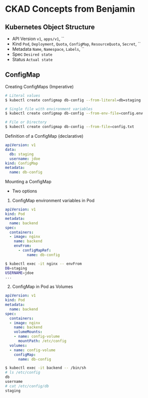 # CKAD Concepts from Benjamin

## Kubernetes Object Structure

- API Version `v1`, `apps/v1`, ``
- Kind `Pod`, `Deployment`, `Quota`, `ConfigMap`, `ResourceQuota`, `Secret`, ``
- Metadata `Name`, `Namespace`, `Labels`, ``
- Spec `Desired state`
- Status `Actual state`

## ConfigMap

Creating ConfigMaps (Imperative)

```bash
# Literal values
$ kubectl create configmap db-config --from-literal=db=staging

# Single file with environment variables
$ kubectl create configmap db-config --from-env-file=config.env

# File or Directory
$ kubectl create configmap db-config --from-file=config.txt
```
Definition of a ConfigMap (declarative)

```yaml
apiVersion: v1
data:
  db: staging
  username: jdoe
kind: ConfigMap
metadata:
  name: db-config
```

Mounting a ConfigMap

- Two options

1. ConfigMap environment variables in Pod

```yaml
apiVersion: v1
kind: Pod
metadata: 
  name: backend
spec:
  containers:
  - image: nginx
    name: backend
    envFrom:
      - configMapRef:
          name: db-config
```

```bash
$ kubectl exec -it nginx -- envFrom
DB=staging
USERNAME=jdoe
...
```

2. ConfigMap in Pod as Volumes

```yaml
apiVersion: v1
kind: Pod
metadata:
  name: backend
spec:
  containers:
  - image: nginx
    name: backend
    volumeMounts:
    - name: config-volume
      mountPath: /etc/config
  volumes:
  - name: config-volume
    configMap:
      name: db-config
```

```bash
$ kubectl exec -it backend -- /bin/sh
# ls /etc/config
db
username
# cat /etc/config/db
staging
```
